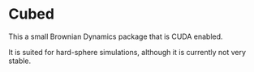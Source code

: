 # Cubed

This a small Brownian Dynamics package that is CUDA enabled.

It is suited for hard-sphere simulations, although it is currently
not very stable.